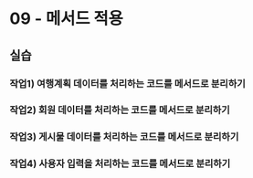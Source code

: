 # 09 - 메서드 적용

## 실습

### 작업1) 여행계획 데이터를 처리하는 코드를 메서드로 분리하기

### 작업2) 회원 데이터를 처리하는 코드를 메서드로 분리하기

### 작업3) 게시물 데이터를 처리하는 코드를 메서드로  분리하기

### 작업4) 사용자 입력을 처리하는 코드를 메서드로 분리하기

